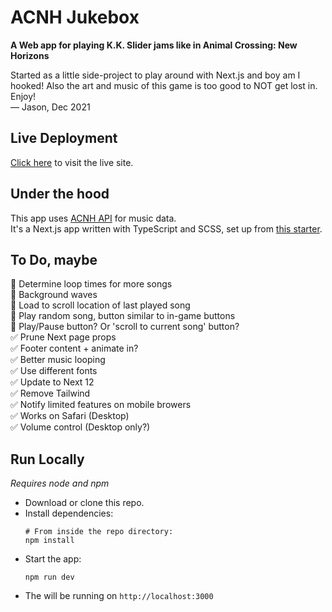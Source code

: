 # ACNH Jukebox

**A Web app for playing K.K. Slider jams like in Animal Crossing: New Horizons**

Started as a little side-project to play around with Next.js and boy am I hooked! Also the art and music of this game is too good to NOT get lost in. Enjoy!  
— Jason, Dec 2021

## Live Deployment
[Click here](https://acnhjukebox.vercel.app/) to visit the live site.

## Under the hood
This app uses [ACNH API](https://acnhapi.com/) for music data.  
It's a Next.js app written with TypeScript and SCSS, set up from [this starter](https://github.com/redimpulz/nextjs-typescript-starter).  

## To Do, maybe
💭 Determine loop times for more songs  
💭 Background waves  
💭 Load to scroll location of last played song  
💭 Play random song, button similar to in-game buttons  
💭 Play/Pause button? Or 'scroll to current song' button?  
✅ Prune Next page props  
✅ Footer content + animate in?  
✅ Better music looping  
✅ Use different fonts  
✅ Update to Next 12  
✅ Remove Tailwind  
✅ Notify limited features on mobile browers  
✅ Works on Safari (Desktop)  
✅ Volume control (Desktop only?)  

## Run Locally
*Requires node and npm*
- Download or clone this repo.
- Install dependencies: 
  ```
  # From inside the repo directory:
  npm install
  ```
- Start the app: 
  ```
  npm run dev
  ```
- The will be running on `http://localhost:3000`
